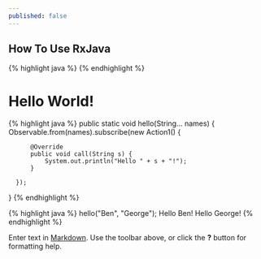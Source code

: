```yaml
---
published: false
---
```


## How To Use RxJava
{% highlight java %}
{% endhighlight %}

# Hello World!

{% highlight java %}
  public static void hello(String... names) {
      Observable.from(names).subscribe(new Action1<String>() {
  
          @Override
          public void call(String s) {
              System.out.println("Hello " + s + "!");
          }
  
      });
  }
{% endhighlight %}

{% highlight java %}
hello("Ben", "George");
Hello Ben!
Hello George!
{% endhighlight %}


Enter text in [Markdown](http://daringfireball.net/projects/markdown/). Use the toolbar above, or click the **?** button for formatting help.
